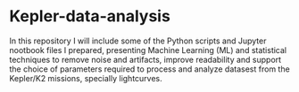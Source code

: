 # Kepler-data-analysis

In this repository I will include some of the Python scripts and Jupyter nootbook files I prepared, presenting Machine Learning (ML) and statistical techniques to remove noise and artifacts, improve readability and support the choice of parameters required to process and analyze datasest from the Kepler/K2 missions, specially lightcurves.  
